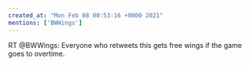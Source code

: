 ```yaml
---
created_at: "Mon Feb 08 00:53:16 +0000 2021"
mentions: ['BWWings']
---
```


RT @BWWings: Everyone who retweets this gets free wings if the game goes to overtime.